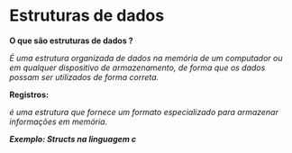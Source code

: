 # Estruturas de dados 

**O que são estruturas de dados ?**

*É uma estrutura organizada de dados na memória de um computador ou em qualquer dispositivo de armazenamento, de forma que os dados possam ser utilizados de forma correta.*

**Registros:**

*é uma estrutura que fornece um formato especializado para armazenar informações em memória.*

***Exemplo: Structs na linguagem c*** 


